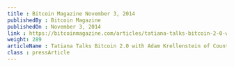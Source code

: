 ```yaml
---
title : Bitcoin Magazine November 3, 2014
publishedBy : Bitcoin Magazine
publishedOn : November 3, 2014
link : https://bitcoinmagazine.com/articles/tatiana-talks-bitcoin-2-0-with-adam-krellenstein-of-counterparty-1415038406/
weight: 289
articleName : Tatiana Talks Bitcoin 2.0 with Adam Krellenstein of Counterparty
class : pressArticle
---
```

